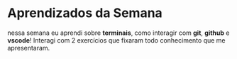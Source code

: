 # Aprendizados da Semana
nessa semana eu aprendi sobre **terminais**, como interagir com **git**, **github** e **vscode**! Interagi com 2 exercícios que fixaram todo conhecimento que me apresentaram.